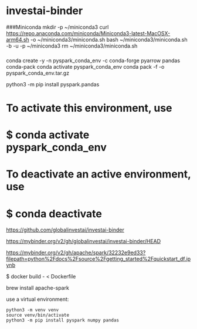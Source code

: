 # investai-binder


###Miniconda
mkdir -p ~/miniconda3
curl https://repo.anaconda.com/miniconda/Miniconda3-latest-MacOSX-arm64.sh -o ~/miniconda3/miniconda.sh
bash ~/miniconda3/miniconda.sh -b -u -p ~/miniconda3
rm ~/miniconda3/miniconda.sh
###

conda create -y -n pyspark_conda_env -c conda-forge pyarrow pandas conda-pack
conda activate pyspark_conda_env
conda pack -f -o pyspark_conda_env.tar.gz


python3 -m pip install pyspark.pandas

# To activate this environment, use                                                                                                                        
#                                                                                                                                                          
#     $ conda activate pyspark_conda_env                                                                                                                   
#                                                                                                                                                          
# To deactivate an active environment, use                                                                                                                 
#                                                                                                                                                          
#     $ conda deactivate       

https://github.com/globalinvestai/investai-binder


https://mybinder.org/v2/gh/globalinvestai/investai-binder/HEAD


https://mybinder.org/v2/gh/apache/spark/32232e9ed33?filepath=python%2Fdocs%2Fsource%2Fgetting_started%2Fquickstart_df.ipynb

$ docker build - < Dockerfile


brew install apache-spark




use a virtual environment:
    
    python3 -m venv venv
    source venv/bin/activate
    python3 -m pip install pyspark numpy pandas